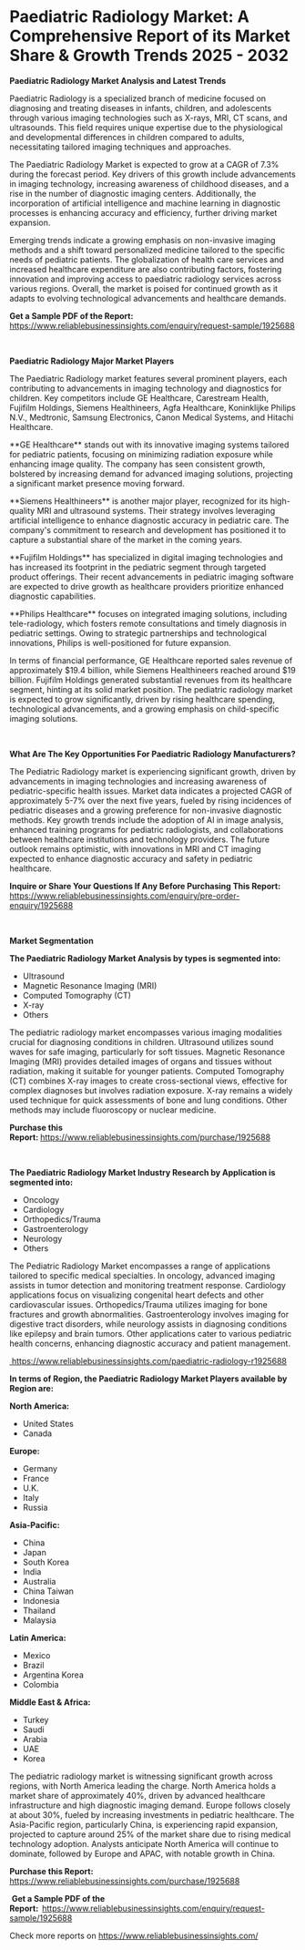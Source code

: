 <p><h1>Paediatric Radiology Market: A Comprehensive Report of its Market Share & Growth Trends 2025 - 2032</h1></p><p><strong>Paediatric Radiology Market Analysis and Latest Trends</strong></p>
<p><p>Paediatric Radiology is a specialized branch of medicine focused on diagnosing and treating diseases in infants, children, and adolescents through various imaging technologies such as X-rays, MRI, CT scans, and ultrasounds. This field requires unique expertise due to the physiological and developmental differences in children compared to adults, necessitating tailored imaging techniques and approaches.</p><p>The Paediatric Radiology Market is expected to grow at a CAGR of 7.3% during the forecast period. Key drivers of this growth include advancements in imaging technology, increasing awareness of childhood diseases, and a rise in the number of diagnostic imaging centers. Additionally, the incorporation of artificial intelligence and machine learning in diagnostic processes is enhancing accuracy and efficiency, further driving market expansion. </p><p>Emerging trends indicate a growing emphasis on non-invasive imaging methods and a shift toward personalized medicine tailored to the specific needs of pediatric patients. The globalization of health care services and increased healthcare expenditure are also contributing factors, fostering innovation and improving access to paediatric radiology services across various regions. Overall, the market is poised for continued growth as it adapts to evolving technological advancements and healthcare demands.</p></p>
<p><strong>Get a Sample PDF of the Report:&nbsp;</strong> <a href="https://www.reliablebusinessinsights.com/enquiry/request-sample/1925688?utm_campaign=39&utm_medium=2&utm_source=Github&utm_content=ia&utm_term=15012025&utm_id=paediatric-radiology">https://www.reliablebusinessinsights.com/enquiry/request-sample/1925688</a></p>
<p>&nbsp;</p>
<p><strong>Paediatric Radiology Major Market Players</strong></p>
<p><p>The Paediatric Radiology market features several prominent players, each contributing to advancements in imaging technology and diagnostics for children. Key competitors include GE Healthcare, Carestream Health, Fujifilm Holdings, Siemens Healthineers, Agfa Healthcare, Koninklijke Philips N.V., Medtronic, Samsung Electronics, Canon Medical Systems, and Hitachi Healthcare.</p><p>**GE Healthcare** stands out with its innovative imaging systems tailored for pediatric patients, focusing on minimizing radiation exposure while enhancing image quality. The company has seen consistent growth, bolstered by increasing demand for advanced imaging solutions, projecting a significant market presence moving forward.</p><p>**Siemens Healthineers** is another major player, recognized for its high-quality MRI and ultrasound systems. Their strategy involves leveraging artificial intelligence to enhance diagnostic accuracy in pediatric care. The company's commitment to research and development has positioned it to capture a substantial share of the market in the coming years.</p><p>**Fujifilm Holdings** has specialized in digital imaging technologies and has increased its footprint in the pediatric segment through targeted product offerings. Their recent advancements in pediatric imaging software are expected to drive growth as healthcare providers prioritize enhanced diagnostic capabilities.</p><p>**Philips Healthcare** focuses on integrated imaging solutions, including tele-radiology, which fosters remote consultations and timely diagnosis in pediatric settings. Owing to strategic partnerships and technological innovations, Philips is well-positioned for future expansion.</p><p>In terms of financial performance, GE Healthcare reported sales revenue of approximately $19.4 billion, while Siemens Healthineers reached around $19 billion. Fujifilm Holdings generated substantial revenues from its healthcare segment, hinting at its solid market position. The pediatric radiology market is expected to grow significantly, driven by rising healthcare spending, technological advancements, and a growing emphasis on child-specific imaging solutions.</p></p>
<p>&nbsp;</p>
<p><strong>What Are The Key Opportunities For Paediatric Radiology Manufacturers?</strong></p>
<p><p>The Pediatric Radiology market is experiencing significant growth, driven by advancements in imaging technologies and increasing awareness of pediatric-specific health issues. Market data indicates a projected CAGR of approximately 5-7% over the next five years, fueled by rising incidences of pediatric diseases and a growing preference for non-invasive diagnostic methods. Key growth trends include the adoption of AI in image analysis, enhanced training programs for pediatric radiologists, and collaborations between healthcare institutions and technology providers. The future outlook remains optimistic, with innovations in MRI and CT imaging expected to enhance diagnostic accuracy and safety in pediatric healthcare.</p></p>
<p><strong>Inquire or Share Your Questions If Any Before Purchasing This Report:</strong> <a href="https://www.reliablebusinessinsights.com/enquiry/pre-order-enquiry/1925688?utm_campaign=39&utm_medium=2&utm_source=Github&utm_content=ia&utm_term=15012025&utm_id=paediatric-radiology">https://www.reliablebusinessinsights.com/enquiry/pre-order-enquiry/1925688</a></p>
<p>&nbsp;</p>
<p><strong>Market Segmentation</strong></p>
<p><strong>The Paediatric Radiology Market Analysis by types is segmented into:</strong></p>
<p><ul><li>Ultrasound</li><li>Magnetic Resonance Imaging (MRI)</li><li>Computed Tomography (CT)</li><li>X-ray</li><li>Others</li></ul></p>
<p><p>The pediatric radiology market encompasses various imaging modalities crucial for diagnosing conditions in children. Ultrasound utilizes sound waves for safe imaging, particularly for soft tissues. Magnetic Resonance Imaging (MRI) provides detailed images of organs and tissues without radiation, making it suitable for younger patients. Computed Tomography (CT) combines X-ray images to create cross-sectional views, effective for complex diagnoses but involves radiation exposure. X-ray remains a widely used technique for quick assessments of bone and lung conditions. Other methods may include fluoroscopy or nuclear medicine.</p></p>
<p><strong>Purchase this Report:&nbsp;</strong><a href="https://www.reliablebusinessinsights.com/purchase/1925688?utm_campaign=39&utm_medium=2&utm_source=Github&utm_content=ia&utm_term=15012025&utm_id=paediatric-radiology">https://www.reliablebusinessinsights.com/purchase/1925688</a></p>
<p>&nbsp;</p>
<p><strong>The Paediatric Radiology Market Industry Research by Application is segmented into:</strong></p>
<p><ul><li>Oncology</li><li>Cardiology</li><li>Orthopedics/Trauma</li><li>Gastroenterology</li><li>Neurology</li><li>Others</li></ul></p>
<p><p>The Pediatric Radiology Market encompasses a range of applications tailored to specific medical specialties. In oncology, advanced imaging assists in tumor detection and monitoring treatment response. Cardiology applications focus on visualizing congenital heart defects and other cardiovascular issues. Orthopedics/Trauma utilizes imaging for bone fractures and growth abnormalities. Gastroenterology involves imaging for digestive tract disorders, while neurology assists in diagnosing conditions like epilepsy and brain tumors. Other applications cater to various pediatric health concerns, enhancing diagnostic accuracy and patient management.</p></p>
<p><a href="https://www.reliablebusinessinsights.com/paediatric-radiology-r1925688?utm_campaign=39&utm_medium=2&utm_source=Github&utm_content=ia&utm_term=15012025&utm_id=paediatric-radiology">&nbsp;https://www.reliablebusinessinsights.com/paediatric-radiology-r1925688</a></p>
<p><strong>In terms of Region, the Paediatric Radiology Market Players available by Region are:</strong></p>
<p>
    <p> <strong> North America: </strong>
        <ul>
            <li>United States</li>
            <li>Canada</li>
        </ul>
        </p> 
    <p> <strong> Europe: </strong>
        <ul>
            <li>Germany</li>
            <li>France</li>
            <li>U.K.</li>
            <li>Italy</li>
            <li>Russia</li>
        </ul>
        </p> 
    <p> <strong> Asia-Pacific: </strong>
        <ul>
            <li>China</li>
            <li>Japan</li>
            <li>South Korea</li>
            <li>India</li>
            <li>Australia</li>
            <li>China Taiwan</li>
            <li>Indonesia</li>
            <li>Thailand</li>
            <li>Malaysia</li>
        </ul>
        </p> 
    <p> <strong> Latin America: </strong>
        <ul>
            <li>Mexico</li>
            <li>Brazil</li>
            <li>Argentina Korea</li>
            <li>Colombia</li>
        </ul>
        </p> 
    <p> <strong> Middle East & Africa: </strong>
        <ul>
            <li>Turkey</li>
            <li>Saudi</li>
            <li>Arabia</li>
            <li>UAE</li>
            <li>Korea</li>
        </ul>
    </p>
    </p>
<p><p>The pediatric radiology market is witnessing significant growth across regions, with North America leading the charge. North America holds a market share of approximately 40%, driven by advanced healthcare infrastructure and high diagnostic imaging demand. Europe follows closely at about 30%, fueled by increasing investments in pediatric healthcare. The Asia-Pacific region, particularly China, is experiencing rapid expansion, projected to capture around 25% of the market share due to rising medical technology adoption. Analysts anticipate North America will continue to dominate, followed by Europe and APAC, with notable growth in China.</p></p>
<p><strong>Purchase this Report: </strong><a href="https://www.reliablebusinessinsights.com/purchase/1925688?utm_campaign=39&utm_medium=2&utm_source=Github&utm_content=ia&utm_term=15012025&utm_id=paediatric-radiology">https://www.reliablebusinessinsights.com/purchase/1925688</a></p>
<p>&nbsp;<strong>Get a Sample PDF of the Report:&nbsp;&nbsp;</strong><a href="https://www.reliablebusinessinsights.com/enquiry/request-sample/1925688?utm_campaign=39&utm_medium=2&utm_source=Github&utm_content=ia&utm_term=15012025&utm_id=paediatric-radiology">https://www.reliablebusinessinsights.com/enquiry/request-sample/1925688</a></p>
<p><strong></strong></p>
<p>Check more reports on <a href="https://www.reliablebusinessinsights.com/?utm_campaign=39&utm_medium=2&utm_source=Github&utm_content=ia&utm_term=15012025&utm_id=paediatric-radiology">https://www.reliablebusinessinsights.com/</a></p>